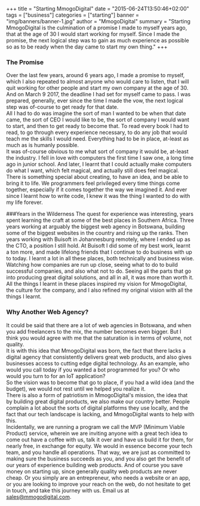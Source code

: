 +++
title = "Starting MmogoDigital"
date = "2015-06-24T13:50:46+02:00"
tags = ["business"]
categories = ["starting"]
banner = "img/banners/banner-1.jpg"
author = "MmogoDigital"
summary = "Starting MmogoDigital is the culmination of a promise I made to myself years ago, that at the age of 30 I would start working for myself. Since I made the promise, the next logical step was to gain as much experience as possible so as to be ready when the day came to start my own thing."
+++

### The Promise
Over the last few years, around 6 years ago, I made a promise to myself, which I also repeated to almost anyone who would care to listen, that I will quit working for other people and start my own company at the age of 30. And on March 9 2017, the deadline I had set for myself came to pass. I was prepared, generally, ever since the time I made the vow, the next logical step was of-course to get ready for that date.
<br>
All I had to do was imagine the sort of man I wanted to be when that date came, the sort of CEO I would like to be, the sort of company I would want to start, and then to get ready to become that. To read every book I had to read, to go through every experience necessary, to do any job that would teach me the skills I would need. Everything had to be in place, at-least as much as is humanly possible.
<br>
It was of-course obvious to me what sort of company it would be, at-least the industry. I fell in love with computers the first time I saw one, a long time ago in junior school. And later, I learnt that I could actually make computers do what I want, which felt magical, and actually still does feel magical. There is something special about creating, to have an idea, and be able to bring it to life. We programmers feel privileged every time things come together, especially if it comes together the way we imagined it. And ever since I learnt how to write code, I knew it was the thing I wanted to do with my life forever.

###Years in the Wilderness
The quest for experience was interesting, years spent learning the craft at some of the best places in Southern Africa. Three years working at arguably the biggest web agency in Botswana, building some of the biggest websites in the country and rising up the ranks. Then years working with Buisoft in Johannesburg remotely, where I ended up as the CTO, a position I still hold. At Buisoft I did some of my best work, learnt a ton more, and made lifelong friends that I continue to do business with up to today. I learnt a lot in all these places, both technically and business wise. Watching how companies are run up close, seeing what to do to build successful companies, and also what not to do. Seeing all the parts that go into producing great digital solutions, and all in all, it was more than worth it. All the things I learnt in these places inspired my vision for MmogoDigital, the culture for the company, and I also refined my original vision with all the things I learnt.

### Why Another Web Agency?
It could be said that there are a lot of web agencies in Botswana, and when you add freelancers to the mix, the number becomes even bigger. But I think you would agree with me that the saturation is in terms of volume, not quality.
<br>
It is with this idea that MmogoDigital was born, the fact that there lacks a digital agency that consistently delivers
great web products, and also gives businesses access to cutting edge digital technology. As an example, who would you call
today if you wanted a bot programmed for you? Or who would you turn to for an IoT application?
<br>
So the vision was to become that go to place, if you had a wild idea (and the budget), we would not rest until we helped you
realize it.
<br>
There is also a form of patriotism in MmogoDigital's mission, the idea that by building great digital products, we also make our country better. People complain a lot about the sorts of digital platforms they use locally, and the fact that our tech landscape is lacking, and MmogoDigital wants to help with this.
<br>
Incidentally, we are running a program we call the MVP (Minimum Viable Product) service, wherein we are inviting anyone with a great tech idea to come out have a coffee with us, talk it over and have us build it for them, for nearly free, in exchange for equity. We would in essence become your tech team, and you handle all operations. That way, we are just as committed to making sure the business succeeds as you, and you also get the benefit of our years of experience building web products. And of course you save money on starting up, since generally quality web products are never cheap. Or you simply are an entrepreneur, who needs a website or an app, or you are looking to improve your reach on the web, do not hesitate to get in touch, and take this journey with us. Email us at sales@mmogodigital.com.
